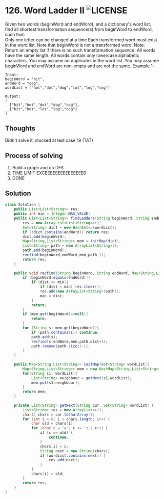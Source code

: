
# 126. Word Ladder II ![LICENSE](https://img.shields.io/badge/Rank-Hard-red)
Given two words (beginWord and endWord), and a dictionary's word list, find all shortest transformation sequence(s) from beginWord to endWord, such that:  
Only one letter can be changed at a time
Each transformed word must exist in the word list. Note that beginWord is not a transformed word.
Note:  
Return an empty list if there is no such transformation sequence.
All words have the same length.
All words contain only lowercase alphabetic characters.
You may assume no duplicates in the word list.
You may assume beginWord and endWord are non-empty and are not the same.
Example 1:
```
Input:
beginWord = "hit",
endWord = "cog",
wordList = ["hot","dot","dog","lot","log","cog"]

Output:
[
  ["hit","hot","dot","dog","cog"],
  ["hit","hot","lot","log","cog"]
]
```
## Thoughts
Didn't solve it, stucked at test case 19 (TAT)


## Process of solving
1. Build a graph and do DFS
2. TIME LIMIT EXCEEEEEEEEEEEEEEED
3. DONE

## Solution
```java
class Solution {
    public List<List<String>> res;
    public int min = Integer.MAX_VALUE;
    public List<List<String>> findLadders(String beginWord, String endWord, List<String> wordList) {
        res = new ArrayList<List<String>>();
        Set<String> dict = new HashSet<>(wordList);
        if (!dict.contains(endWord)) return res;
        dict.add(beginWord);
        Map<String,List<String>> mem = initMap(dict);
        List<String> path = new ArrayList<String>();
        path.add(beginWord);
        recfind(beginWord,endWord,mem,path,1);
        return res;
    }
    
    public void recfind(String beginWord, String endWord, Map<String,List<String>> mem, List<String> path,int dist){
        if (beginWord.equals(endWord)){
            if (dist <= min){
                if (dist < min) res.clear();
                res.add(new ArrayList<String>(path));
                min = dist;
            }
            return;
        }
        if (mem.get(beginWord)==null){
            return;
        }
        for (String s: mem.get(beginWord)){
            if (path.contains(s)) continue;
            path.add(s);
            recfind(s,endWord,mem,path,dist+1);
            path.remove(path.size()-1);
        }
    }
    
    public Map<String,List<String>> initMap(Set<String> wordList){
        Map<String,List<String>> mem = new HashMap<String,List<String>>();
        for(String s1: wordList){
            List<String> neighbour = getNext(s1,wordList);
            mem.put(s1,neighbour);
        }
        return mem;
    }
    
    private List<String> getNext(String cur, Set<String> wordList) {
        List<String> res = new ArrayList<>();
        char[] chars = cur.toCharArray();
        for (int i = 0; i < chars.length; i++) {
            char old = chars[i];
            for (char c = 'a'; c <= 'z'; c++) {
                if (c == old) {
                    continue;
                }
                chars[i] = c;
                String next = new String(chars);
                if (wordList.contains(next)) {
                    res.add(next);
                }
            }
            chars[i] = old;
        }
        return res;
    }
}
```